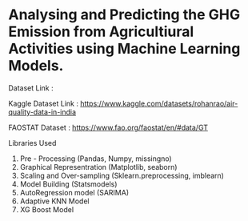 # Analysing and Predicting the GHG Emission from Agricultiural Activities using Machine Learning Models.

Dataset Link : 

Kaggle Dataset Link : https://www.kaggle.com/datasets/rohanrao/air-quality-data-in-india

FAOSTAT Dataset : https://www.fao.org/faostat/en/#data/GT

Libraries Used

1. Pre - Processing (Pandas, Numpy, missingno)
2. Graphical Representration (Matplotlib, seaborn)
3. Scaling and Over-sampling (Sklearn.preprocessing, imblearn)
4. Model Building (Statsmodels)
5. AutoRegression model (SARIMA)
6. Adaptive KNN Model
7. XG Boost Model



